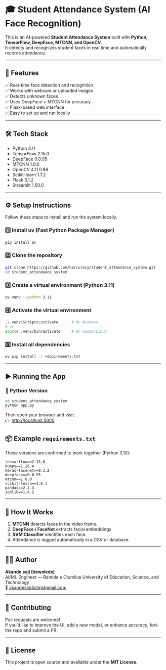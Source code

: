 # 🎓 Student Attendance System (AI Face Recognition)

This is an AI-powered **Student Attendance System** built with **Python, TensorFlow, DeepFace, MTCNN, and OpenCV**.  
It detects and recognizes student faces in real time and automatically records attendance.

---

## 🚀 Features

✅ Real-time face detection and recognition  
✅ Works with webcam or uploaded images  
✅ Detects unknown faces  
✅ Uses DeepFace + MTCNN for accuracy  
✅ Flask-based web interface   
✅ Easy to set up and run locally  

---

## 🛠️ Tech Stack

- Python 3.11
- TensorFlow 2.15.0  
- DeepFace 0.0.95  
- MTCNN 1.0.0  
- OpenCV 4.11.0.86  
- Scikit-learn 1.7.2  
- Flask 3.1.2  
- Streamlit 1.50.0  

---

## ⚙️ Setup Instructions

Follow these steps to install and run the system locally.

### 1️⃣ Install uv (Fast Python Package Manager)

```bash
pip install uv
```

### 2️⃣ Clone the repository

```bash
git clone https://github.com/harcuracy/student_attendance_system.git
cd student_attendance_system
```

### 3️⃣ Create a virtual environment (Python 3.11)

```bash
uv venv --python 3.11
```

### 4️⃣ Activate the virtual environment

```bash
.\.venv\Scripts\activate      # On Windows
# or
source .venv/bin/activate     # On macOS/Linux
```

### 5️⃣ Install all dependencies

```bash
uv pip install -r requirements.txt
```

---

## ▶️ Running the App

### 🔹 Python Version

```bash
cd student_attendance_system
python app.py
```

Then open your browser and visit:  
👉 [http://localhost:5000](http://localhost:5000)


## 📦 Example `requirements.txt`

These versions are confirmed to work together (Python 3.10):

```
tensorflow==2.15.0
numpy==1.26.4
keras-facenet==0.3.2
deepface==0.0.93
mtcnn==1.0.0
scikit-learn==1.6.1
pandas==2.2.3
joblib==1.4.2

```

---

## 🧠 How It Works

1. **MTCNN** detects faces in the video frame.  
2. **DeepFace / FaceNet** extracts facial embeddings.  
3. **SVM Classifier** identifies each face.  
4. Attendance is logged automatically in a CSV or database.  

---

## 👩‍💻 Author

**Akande soji (Irewolede)**  
AI/ML Engineer — Bamidele Olumilua University of Education, Science, and Technology  
📧 [akandesoji4christgmail.com](mailto:akandesoji4christ@gmail.com)

---

## 🤝 Contributing

Pull requests are welcome!  
If you’d like to improve the UI, add a new model, or enhance accuracy, fork the repo and submit a PR.

---

## 🪪 License

This project is open source and available under the **MIT License**.
